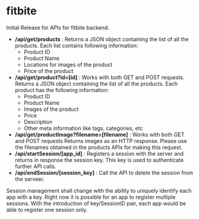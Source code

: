 # fitbite
Initial Release for APIs for fitbite backend.


  * **/api/get/products** :  Returns a JSON object containing the list of all the products. Each list contains following information:
    * Product ID
    * Product Name
    * Locations for images of the product
    * Price of the product
  * **/api/get/product?id=[id]** : Works with both GET and POST requests. Returns a JSON object containing the list of all the products. Each product has the following information:
    * Product ID
    * Product Name
    * Images of the product
    * Price
    * Description
    * Other meta information like tags, categories, etc
  * **/api/get/productImage?filename=[filename]** : Works with both GET and POST requests  Returns images as an HTTP response. Please use the filenames obtained in the products APIs for making this request.
  * **/api/startSession/[app_id]** : Registers a session with the server and returns in response the session key. This key is used to authenticate further API calls.
  * **/api/endSession/[session_key]** : Call the API to delete the session from the serveer.


Session management shall change with the ability to uniquely identify each app with a key. Right now it is possible for an app to register multiple sessions. With the introduction of key/SessionID pair, each app would be able to register one session only.
